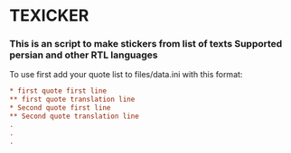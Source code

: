 # TEXICKER


### This is an script to make stickers from list of texts Supported persian and other RTL languages
To use first add your quote list to files/data.ini with this format:

```ini
* first quote first line
** first quote translation line
* Second quote first line
** Second quote translation line
.
.
.
```
